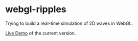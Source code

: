 webgl-ripples
=============

Trying to build a real-time simulation of 2D waves in WebGL.

[Live Demo](http://mbuettner.github.io/webgl-ripples) of the current version.

